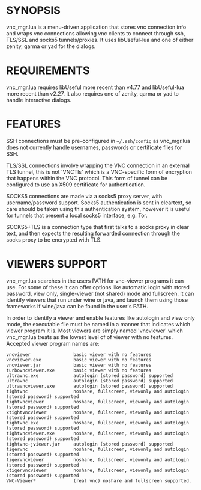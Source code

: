 SYNOPSIS
========

vnc_mgr.lua is a menu-driven application that stores vnc connection info and wraps vnc connections allowing vnc clients to connect through ssh, TLS/SSL and socks5 tunnels/proxies. It uses libUseful-lua and one of either zenity, qarma or yad for the dialogs.


REQUIREMENTS
============

vnc_mgr.lua requires libUseful more recent than v4.77 and libUseful-lua more recent than v2.27. It also requires one of zenity, qarma or yad to handle interactive dialogs.


FEATURES
========

SSH connections must be pre-configured in `~/.ssh/config` as vnc_mgr.lua does not currently handle usernames, passwords or certificate files for SSH.

TLS/SSL connections involve wrapping the VNC connection in an external TLS tunnel, this is not 'VNCTls' which is a VNC-specific form of encryption that happens within the VNC protocol. This form of tunnel can be configured to use an X509 certificate for authentication.

SOCKS5 connections are made via a socks5 proxy server, with username/password support. Socks5 authentication is sent in cleartext, so care should be taken using this authentication system, however it is useful for tunnels that present a local socks5 interface, e.g. Tor.

SOCKS5+TLS is a connection type that first talks to a socks proxy in clear text, and then expects the resulting forwarded connection through the socks proxy to be encrypted with TLS.


VIEWERS SUPPORT
===============

vnc_mgr.lua searches in the users PATH for vnc-viewer programs it can use. For some of these it can offer options like automatic login with stored password, view only, single-viewer (not shared) mode and fullscreen. It can identify viewers that run under wine or java, and launch them using those frameworks if wine/java can be found in the user's PATH.

In order to identify a viewer and enable features like autologin and view only mode, the executable file must be named in a manner that indicates which viewer program it is. Most viewers are simply named 'vncviewer' which vnc_mgr.lua treats as the lowest level of of viewer with no features. Accepted viewer program names are:

```
vncviewer                basic viewer with no features
vncviewer.exe            basic viewer with no features
vncviewer.jar            basic viewer with no features
turbovncviewer.exe       basic viewer with no features
ultravnc.exe             autologin (stored password) supported
ultravnc                 autologin (stored password) supported
ultravncviewer.exe       autologin (stored password) supported
tightvnc                 noshare, fullscreen, viewonly and autologin (stored password) supported
tightvncviewer           noshare, fullscreen, viewonly and autologin (stored password) supported
xtightvncviewer          noshare, fullscreen, viewonly and autologin (stored password) supported
tightvnc.exe             noshare, fullscreen, viewonly and autologin (stored password) supported
tightvncviewer.exe       noshare, fullscreen, viewonly and autologin (stored password) supported
tightvnc-jviewer.jar     autologin (stored password) supported
tigervnc                 noshare, fullscreen, viewonly and autologin (stored password) supported
tigervncviewer           noshare, fullscreen, viewonly and autologin (stored password) supported
xtigervncviewer          noshare, fullscreen, viewonly and autologin (stored password) supported
VNC-Viewer*              (real vnc) noshare and fullscreen supported.
```



